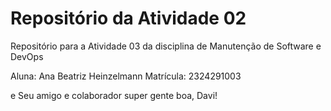 # Repositório da Atividade 02
Repositório para a Atividade 03 da disciplina de Manutenção de Software e DevOps

Aluna: Ana Beatriz Heinzelmann
Matrícula: 2324291003

e Seu amigo e colaborador super gente boa, Davi!
